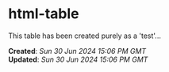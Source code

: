 # html-table

This table has been created purely as a 'test'...

**Created**: *Sun 30 Jun 2024 15:06 PM GMT*  
**Updated**: *Sun 30 Jun 2024 15:06 PM GMT*
